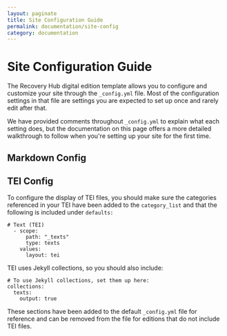 ```yaml
---
layout: paginate
title: Site Configuration Guide
permalink: documentation/site-config
category: documentation
---
```

# Site Configuration Guide

The Recovery Hub digital edition template allows you to configure and customize
your site through the `_config.yml` file. Most of the configuration settings in 
that file are settings you are expected to set up once and rarely edit after that. 

We have provided comments throughout `_config.yml` to explain what each setting 
does, but the documentation on this page offers a more detailed walkthrough to 
follow when you're setting up your site for the first time.

## Markdown Config

## TEI Config

To configure the display of TEI files, you should make sure the categories referenced in your TEI have been added to the `category_list` and that the following is included under `defaults:`

```
# Text (TEI)
  - scope:
      path: "_texts"
      type: texts
    values:
      layout: tei
```

TEI uses Jekyll collections, so you should also include: 

```
# To use Jekyll collections, set them up here:
collections: 
  texts:
    output: true
```

These sections have been added to the default `_config.yml` file for reference and can be removed from the file for editions that do not include TEI files. 